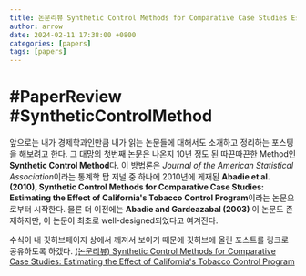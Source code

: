 ```yaml
---
title: 논문리뷰 Synthetic Control Methods for Comparative Case Studies Estimating the Effect of California's Tobacco Control Program
author: arrow
date: 2024-02-11 17:38:00 +0800
categories: [papers]
tags: [papers]
---
```


# #PaperReview #SyntheticControlMethod

앞으로는 내가 경제학과인만큼 내가 읽는 논문들에 대해서도 소개하고 정리하는 포스팅을 해보려고 한다. 그 대망의 첫번째 논문은 나온지 10년 정도 된 따끈따끈한 Method인 **Synthetic Control Method**다. 이 방법론은 *Journal of the American Statistical Association*이라는 통계학 탑 저널 중 하나에 2010년에 게재된 **Abadie et al. (2010), Synthetic Control Methods for Comparative Case Studies: Estimating the Effect of California's Tobacco Control Program**이라는 논문으로부터 시작한다. 물론 더 이전에는 **Abadie and Gardeazabal (2003)** 이 논문도 존재하지만, 이 논문이 최초로 well-designed되었다고 여겨진다.

수식이 내 깃허브페이지 상에서 깨져서 보이기 때문에 깃허브에 올린 포스트를 링크로 공유하도록 하겠다.
[(논문리뷰) Synthetic Control Methods for Comparative Case Studies: Estimating the Effect of California's Tobacco Control Program](https://github.com/arrow-economist/economics-paper-review/blob/main/econometrics/%5B%EB%85%BC%EB%AC%B8%EB%A6%AC%EB%B7%B0%5D-Synthetic-Control-Methods-for-Comparative-Case-Studies:-Estimating-the-Effect-of-California%27s-Tobacco-Control-Program.md)

<!--stackedit_data:
eyJoaXN0b3J5IjpbLTE2MTI4Nzc4Nl19
-->
